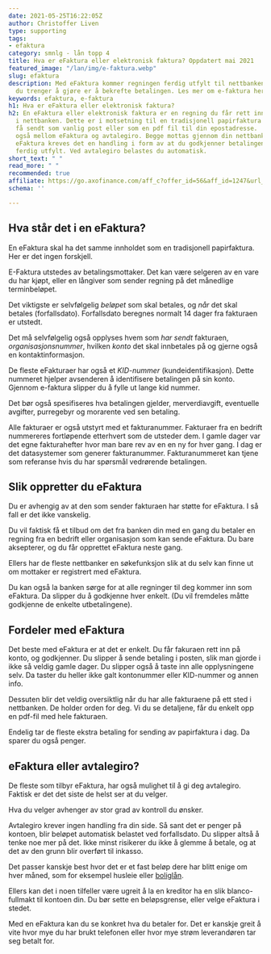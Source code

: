 ```yaml
---
date: 2021-05-25T16:22:05Z
author: Christoffer Liven
type: supporting
tags:
- efaktura
category: smnlg - lån topp 4
title: Hva er eFaktura eller elektronisk faktura? Oppdatert mai 2021
featured_image: "/lan/img/e-faktura.webp"
slug: efaktura
description: Med eFaktura kommer regningen ferdig utfylt til nettbanken din. Det eneste
  du trenger å gjøre er å bekrefte betalingen. Les mer om e-faktura her
keywords: efaktura, e-faktura
h1: Hva er eFaktura eller elektronisk faktura?
h2: En eFaktura eller elektronisk faktura er en regning du får rett inn på din konto
  i nettbanken. Dette er i motsetning til en tradisjonell papirfaktura som du kan
  få sendt som vanlig post eller som en pdf fil til din epostadresse.  Vi skiller
  også mellom eFaktura og avtalegiro. Begge mottas gjennom din nettbank. Men for en
  eFaktura kreves det en handling i form av at du godkjenner betalingen da alt er
  ferdig utfylt. Ved avtalegiro belastes du automatisk.
short_text: " "
read_more: " "
recommended: true
affiliate: https://go.axofinance.com/aff_c?offer_id=56&aff_id=1247&url_id=82&source=A71
schema: ''

---
```

## Hva står det i en eFaktura?

En eFaktura skal ha det samme innholdet som en tradisjonell papirfaktura. Her er det ingen forskjell.

E-Faktura utstedes av betalingsmottaker. Det kan være selgeren av en vare du har kjøpt, eller en långiver som sender regning på det månedlige terminbeløpet.

Det viktigste er selvfølgelig _beløpet_ som skal betales, og _når_ det skal betales (forfallsdato). Forfallsdato beregnes normalt 14 dager fra fakturaen er utstedt.

Det må selvfølgelig også opplyses hvem som _har sendt_ fakturaen, _organisasjonsnummer_, hvilken _konto_ det skal innbetales på og gjerne også en kontaktinformasjon.

De fleste eFakturaer har også et _KID-nummer_ (kundeidentifikasjon). Dette nummeret hjelper avsenderen å identifisere betalingen på sin konto. Gjennom e-faktura slipper du å fylle ut lange kid nummer.

Det bør også spesifiseres hva betalingen gjelder, merverdiavgift, eventuelle avgifter, purregebyr og morarente ved sen betaling.

Alle fakturaer er også utstyrt med et fakturanummer. Fakturaer fra en bedrift nummereres fortløpende etterhvert som de utsteder dem. I gamle dager var det egne fakturahefter hvor man bare rev av en en ny for hver gang. I dag er det datasystemer som generer fakturanummer. Fakturanummeret kan tjene som referanse hvis du har spørsmål vedrørende betalingen.

## Slik oppretter du eFaktura

Du er avhengig av at den som sender fakturaen har støtte for eFaktura. I så fall er det ikke vanskelig.

Du vil faktisk få et tilbud om det fra banken din med en gang du betaler en regning fra en bedrift eller organisasjon som kan sende eFaktura. Du bare aksepterer, og du får opprettet eFaktura neste gang.

Ellers har de fleste nettbanker en søkefunksjon slik at du selv kan finne ut om mottaker er registrert med eFaktura.

Du kan også la banken sørge for at alle regninger til deg kommer inn som eFaktura. Da slipper du å godkjenne hver enkelt. (Du vil fremdeles måtte godkjenne de enkelte utbetalingene).

## Fordeler med eFaktura

Det beste med eFaktura er at det er enkelt. Du får fakuraen rett inn på konto, og godkjenner. Du slipper å sende betaling i posten, slik man gjorde i ikke så veldig gamle dager. Du slipper også å taste inn alle opplysningene selv. Da taster du heller ikke galt kontonummer eller KID-nummer og annen info.

Dessuten blir det veldig oversiktlig når du har alle fakturaene på ett sted i nettbanken. De holder orden for deg. Vi du se detaljene, får du enkelt opp en pdf-fil med hele fakturaen.

Endelig tar de fleste ekstra betaling for sending av papirfaktura i dag. Da sparer du også penger.

## eFaktura eller avtalegiro?

De fleste som tilbyr eFaktura, har også mulighet til å gi deg avtalegiro. Faktisk er det det siste de helst ser at du velger.

Hva du velger avhenger av stor grad av kontroll du ønsker.

Avtalegiro krever ingen handling fra din side. Så sant det er penger på kontoen, blir beløpet automatisk belastet ved forfallsdato. Du slipper altså å tenke noe mer på det. Ikke minst risikerer du ikke å glemme å betale, og at det av den grunn blir overført til inkasso.

Det passer kanskje best hvor det er et fast beløp dere har blitt enige om hver måned, som for eksempel husleie eller [boliglån](https://www.dagbladet.no/boliglan/).

Ellers kan det i noen tilfeller være ugreit å la en kreditor ha en slik blanco-fullmakt til kontoen din. Du bør sette en beløpsgrense, eller velge eFaktura i stedet.

Med en eFaktura kan du se konkret hva du betaler for. Det er kanskje greit å vite hvor mye du har brukt telefonen eller hvor mye strøm leverandøren tar seg betalt for.